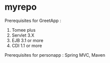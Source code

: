 # myrepo
Prerequisites for GreetApp :
1) Tomee plus
2) Servlet 3.X
3) EJB 3.1 or more
4) CDI 1.1 or more

Prerequisites for personapp : Spring MVC, Maven 
